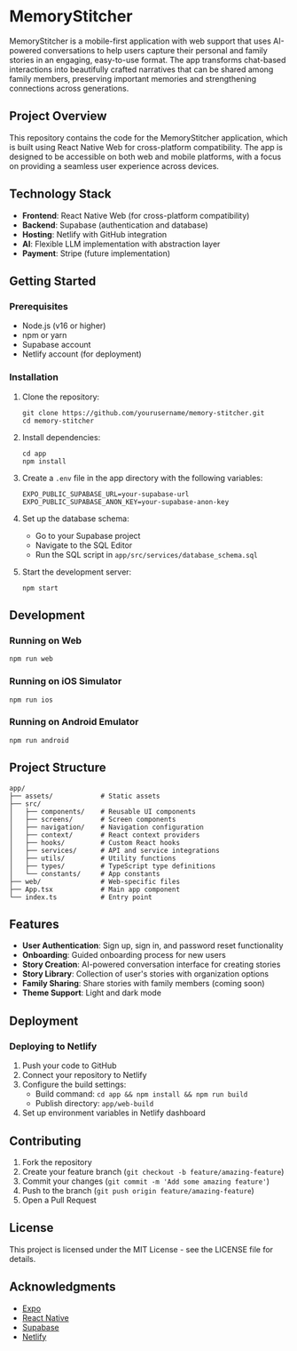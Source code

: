 # MemoryStitcher

MemoryStitcher is a mobile-first application with web support that uses AI-powered conversations to help users capture their personal and family stories in an engaging, easy-to-use format. The app transforms chat-based interactions into beautifully crafted narratives that can be shared among family members, preserving important memories and strengthening connections across generations.

## Project Overview

This repository contains the code for the MemoryStitcher application, which is built using React Native Web for cross-platform compatibility. The app is designed to be accessible on both web and mobile platforms, with a focus on providing a seamless user experience across devices.

## Technology Stack

- **Frontend**: React Native Web (for cross-platform compatibility)
- **Backend**: Supabase (authentication and database)
- **Hosting**: Netlify with GitHub integration
- **AI**: Flexible LLM implementation with abstraction layer
- **Payment**: Stripe (future implementation)

## Getting Started

### Prerequisites

- Node.js (v16 or higher)
- npm or yarn
- Supabase account
- Netlify account (for deployment)

### Installation

1. Clone the repository:
   ```
   git clone https://github.com/yourusername/memory-stitcher.git
   cd memory-stitcher
   ```

2. Install dependencies:
   ```
   cd app
   npm install
   ```

3. Create a `.env` file in the app directory with the following variables:
   ```
   EXPO_PUBLIC_SUPABASE_URL=your-supabase-url
   EXPO_PUBLIC_SUPABASE_ANON_KEY=your-supabase-anon-key
   ```

4. Set up the database schema:
   - Go to your Supabase project
   - Navigate to the SQL Editor
   - Run the SQL script in `app/src/services/database_schema.sql`

5. Start the development server:
   ```
   npm start
   ```

## Development

### Running on Web

```
npm run web
```

### Running on iOS Simulator

```
npm run ios
```

### Running on Android Emulator

```
npm run android
```

## Project Structure

```
app/
├── assets/            # Static assets
├── src/
│   ├── components/    # Reusable UI components
│   ├── screens/       # Screen components
│   ├── navigation/    # Navigation configuration
│   ├── context/       # React context providers
│   ├── hooks/         # Custom React hooks
│   ├── services/      # API and service integrations
│   ├── utils/         # Utility functions
│   ├── types/         # TypeScript type definitions
│   └── constants/     # App constants
├── web/               # Web-specific files
├── App.tsx            # Main app component
└── index.ts           # Entry point
```

## Features

- **User Authentication**: Sign up, sign in, and password reset functionality
- **Onboarding**: Guided onboarding process for new users
- **Story Creation**: AI-powered conversation interface for creating stories
- **Story Library**: Collection of user's stories with organization options
- **Family Sharing**: Share stories with family members (coming soon)
- **Theme Support**: Light and dark mode

## Deployment

### Deploying to Netlify

1. Push your code to GitHub
2. Connect your repository to Netlify
3. Configure the build settings:
   - Build command: `cd app && npm install && npm run build`
   - Publish directory: `app/web-build`
4. Set up environment variables in Netlify dashboard

## Contributing

1. Fork the repository
2. Create your feature branch (`git checkout -b feature/amazing-feature`)
3. Commit your changes (`git commit -m 'Add some amazing feature'`)
4. Push to the branch (`git push origin feature/amazing-feature`)
5. Open a Pull Request

## License

This project is licensed under the MIT License - see the LICENSE file for details.

## Acknowledgments

- [Expo](https://expo.dev/)
- [React Native](https://reactnative.dev/)
- [Supabase](https://supabase.io/)
- [Netlify](https://www.netlify.com/)